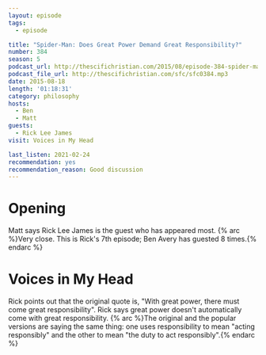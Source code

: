 ```yaml
---
layout: episode
tags:
  - episode

title: "Spider-Man: Does Great Power Demand Great Responsibility?"
number: 384
season: 5
podcast_url: http://thescifichristian.com/2015/08/episode-384-spider-man-does-great-power-demand-great-responsibility/
podcast_file_url: http://thescifichristian.com/sfc/sfc0384.mp3
date: 2015-08-18
length: '01:18:31'
category: philosophy
hosts:
  - Ben
  - Matt
guests:
  - Rick Lee James
visit: Voices in My Head 

last_listen: 2021-02-24
recommendation: yes
recommendation_reason: Good discussion
---
```


# Opening 
Matt says Rick Lee James is the guest who has appeared most.
{% arc %}Very close. This is Rick's 7th episode; Ben Avery has guested 8 times.{% endarc %}



# Voices in My Head 
Rick points out that the original quote is, "With great power, there must come great responsibility". Rick says great power doesn't automatically come with great responsibility.
{% arc %}The original and the popular versions are saying the same thing: one uses responsibility to mean "acting responsibly" and the other to mean "the duty to act responsibly".{% endarc %}